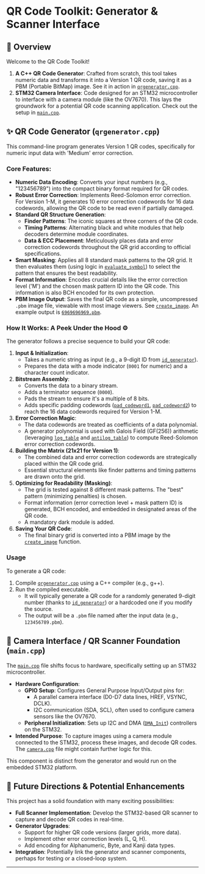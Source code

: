 # QR Code Toolkit: Generator & Scanner Interface

## 🚀 Overview

Welcome to the QR Code Toolkit! 

1.  **A C++ QR Code Generator**: Crafted from scratch, this tool takes numeric data and transforms it into a Version 1 QR code, saving it as a PBM (Portable BitMap) image. See it in action in [`qrgenerator.cpp`](qrgenerator.cpp).
2.  **STM32 Camera Interface**: Code designed for an STM32 microcontroller to interface with a camera module (like the OV7670). This lays the groundwork for a potential QR code scanning application. Check out the setup in [`main.cpp`](main.cpp).

## ✨ QR Code Generator (`qrgenerator.cpp`)

This command-line program generates Version 1 QR codes, specifically for numeric input data with 'Medium' error correction.

### Core Features:

- **Numeric Data Encoding**: Converts your input numbers (e.g., "123456789") into the compact binary format required for QR codes.
- **Robust Error Correction**: Implements Reed-Solomon error correction. For Version 1-M, it generates 10 error correction codewords for 16 data codewords, allowing the QR code to be read even if partially damaged.
- **Standard QR Structure Generation**:
  - **Finder Patterns**: The iconic squares at three corners of the QR code.
  - **Timing Patterns**: Alternating black and white modules that help decoders determine module coordinates.
  - **Data & ECC Placement**: Meticulously places data and error correction codewords throughout the QR grid according to official specifications.
- **Smart Masking**: Applies all 8 standard mask patterns to the QR grid. It then evaluates them (using logic in [`evaluate_symbol`](qrgenerator.cpp)) to select the pattern that ensures the best readability.
- **Format Information**: Encodes crucial details like the error correction level ('M') and the chosen mask pattern ID into the QR code. This information is also BCH encoded for its own protection.
- **PBM Image Output**: Saves the final QR code as a simple, uncompressed `.pbm` image file, viewable with most image viewers. See [`create_image`](qrgenerator.cpp). An example output is [`6969696969.pbm`](6969696969.pbm).

### How It Works: A Peek Under the Hood ⚙️

The generator follows a precise sequence to build your QR code:

1.  **Input & Initialization**:
    - Takes a numeric string as input (e.g., a 9-digit ID from [`id_generator`](qrgenerator.cpp)).
    - Prepares the data with a mode indicator (`0001` for numeric) and a character count indicator.
2.  **Bitstream Assembly**:
    - Converts the data to a binary stream.
    - Adds a terminator sequence (`0000`).
    - Pads the stream to ensure it's a multiple of 8 bits.
    - Adds specific padding codewords ([`pad_codeword1`](qrgenerator.cpp), [`pad_codeword2`](qrgenerator.cpp)) to reach the 16 data codewords required for Version 1-M.
3.  **Error Correction Magic**:
    - The data codewords are treated as coefficients of a data polynomial.
    - A generator polynomial is used with Galois Field (GF(256)) arithmetic (leveraging [`log_table`](qrgenerator.cpp) and [`antilog_table`](qrgenerator.cpp)) to compute Reed-Solomon error correction codewords.
4.  **Building the Matrix (21x21 for Version 1)**:
    - The combined data and error correction codewords are strategically placed within the QR code grid.
    - Essential structural elements like finder patterns and timing patterns are drawn onto the grid.
5.  **Optimizing for Readability (Masking)**:
    - The grid is tested against 8 different mask patterns. The "best" pattern (minimizing penalties) is chosen.
    - Format information (error correction level + mask pattern ID) is generated, BCH encoded, and embedded in designated areas of the QR code.
    - A mandatory dark module is added.
6.  **Saving Your QR Code**:
    - The final binary grid is converted into a PBM image by the [`create_image`](qrgenerator.cpp) function.

### Usage

To generate a QR code:

1.  Compile [`qrgenerator.cpp`](qrgenerator.cpp) using a C++ compiler (e.g., g++).
2.  Run the compiled executable.
    - It will typically generate a QR code for a randomly generated 9-digit number (thanks to [`id_generator`](qrgenerator.cpp)) or a hardcoded one if you modify the source.
    - The output will be a `.pbm` file named after the input data (e.g., `123456789.pbm`).

## 📸 Camera Interface / QR Scanner Foundation (`main.cpp`)

The [`main.cpp`](main.cpp) file shifts focus to hardware, specifically setting up an STM32 microcontroller. 

- **Hardware Configuration**:
  - **GPIO Setup**: Configures General Purpose Input/Output pins for:
    - A parallel camera interface (D0-D7 data lines, HREF, VSYNC, DCLK).
    - I2C communication (SDA, SCL), often used to configure camera sensors like the OV7670.
  - **Peripheral Initialization**: Sets up I2C and DMA ([`DMA_Init`](main.cpp)) controllers on the STM32.
- **Intended Purpose**: To capture images using a camera module connected to the STM32, process these images, and decode QR codes. The [`camera.cpp`](camera.cpp) file might contain further logic for this.

This component is distinct from the generator and would run on the embedded STM32 platform.


## 🔮 Future Directions & Potential Enhancements

This project has a solid foundation with many exciting possibilities:

- **Full Scanner Implementation**: Develop the STM32-based QR scanner to capture and decode QR codes in real-time.
- **Generator Upgrades**:
  - Support for higher QR code versions (larger grids, more data).
  - Implement other error correction levels (L, Q, H).
  - Add encoding for Alphanumeric, Byte, and Kanji data types.
- **Integration**: Potentially link the generator and scanner components, perhaps for testing or a closed-loop system.

---

